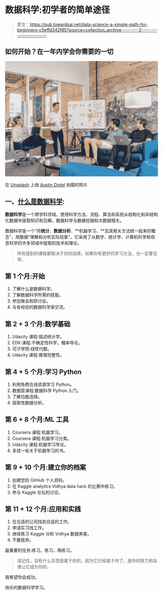# 数据科学:初学者的简单途径

> 原文：<https://pub.towardsai.net/data-science-a-simple-path-for-beginners-c5effd342f85?source=collection_archive---------2----------------------->

## 如何开始？在一年内学会你需要的一切

![](img/b1e46232b7d08cb76ab1ff26c94abc8a.png)

在 [Unsplash](https://unsplash.com?utm_source=medium&utm_medium=referral) 上由 [Austin Distel](https://unsplash.com/@austindistel?utm_source=medium&utm_medium=referral) 拍摄的照片

## 一、[什么是数据科学](https://en.wikipedia.org/wiki/Data_science):

**数据科学**是一个跨学科领域，使用科学方法、流程、算法和系统从结构化和非结构化数据中提取知识和见解。数据科学与数据挖掘和大数据相关。

数据科学是一个“将**统计**、**数据分析**、**机器学习、**及其相关方法统一起来的概念”，用数据“理解和分析实际现象”。它采用了从数学、统计学、计算机科学和信息科学的许多领域中提取的技术和理论。

> 所有提到的课程都取决于你的选择。如果你有更好的学习方法，也一定要去学。

## 第 1 个月:开始

1.  了解什么是数据科学。
2.  了解数据科学所需的技能。
3.  参加聚会和研讨会。
4.  与有经验的数据科学家交流。

## 第 2 + 3 个月:数学基础

1.  Udacity 课程:描述统计学。
2.  EDX 课程:不确定性科学，概率导论。
3.  可汗学院:线性代数。
4.  Udacity 课程:推理完整性。

## 第 4 + 5 个月:学习 Python

1.  利用免费在线资源学习 Python。
2.  数据营课程:数据科学 Python 入门。
3.  了解功能选择。
4.  探索性数据分析。

## 第 6 + 8 个月:ML 工具

1.  Coursera 课程:机器学习。
2.  Coursera 课程:机器学习分类。
3.  Udacity 课程:机器学习导论。
4.  多找一些关于机器学习的书。

## 第 9 + 10 个月:建立你的档案

1.  创建您的 GitHub 个人资料。
2.  在 Kaggle analytics Vidhya data hack 的比赛中练习。
3.  参与 Kaggle 论坛的讨论。

## 第 11 + 12 个月:应用和实践

1.  在合适的公司找到合适的工作。
2.  申请实习找工作。
3.  继续练习 Kaggle 分析 Vidhya 数据黑客。
4.  不要放弃。

最重要的任务:练习，练习，再练习。

> 请记住，没有什么东西是属于你的，因为它已经属于你了。是你的努力和自律让它成为你的。

我希望你会成功。

快乐的数据科学学习。